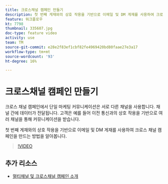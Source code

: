 ```yaml
---
title: 크로스채널 캠페인 만들기
description: 첫 번째 게재와의 상호 작용을 기반으로 이메일 및 DM 게재를 사용하여 크로스 채널 캠페인을 만드는 방법을 알아봅니다.
feature: 워크플로우
kt: 7798
thumbnail: 335607.jpg
doc-type: feature video
activity: use
team: TM
source-git-commit: e28e2f83ef1cbf82fe4969420bd80faae27e3a17
workflow-type: tm+mt
source-wordcount: '93'
ht-degree: 16%

---
```


# 크로스채널 캠페인 만들기

크로스 채널 캠페인에서 단일 마케팅 커뮤니케이션은 서로 다른 채널을 사용합니다. 채널 간에 데이터가 전달됩니다. 고객은 예를 들어 이전 통신과의 상호 작용을 기반으로 여러 채널을 통해 커뮤니케이션을 받습니다.

첫 번째 게재와의 상호 작용을 기반으로 이메일 및 DM 게재를 사용하여 크로스 채널 캠페인을 만드는 방법을 알아봅니다.

>[!VIDEO](https://video.tv.adobe.com/v/335607?quality=12)

## 추가 리소스

* [멀티채널 및 크로스채널 캠페인 소개](/help/orchestrate-campaigns/introduction-to-cross-and-multi-channel-campaigns.md)

